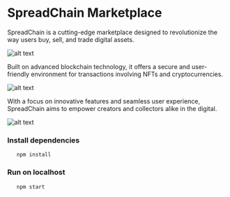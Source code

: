 # SpreadChain Marketplace

SpreadChain is a cutting-edge marketplace designed to revolutionize the way users buy, sell, and trade digital assets. 

![alt text](public/Screenshot_35.png)


Built on advanced blockchain technology, it offers a secure and user-friendly environment for transactions involving NFTs and cryptocurrencies.

![alt text](public/Screenshot_36.png)

With a focus on innovative features and seamless user experience, SpreadChain aims to empower creators and collectors alike in the digital.

![alt text](public/Screenshot_37.png)

### Install dependencies

```
   npm install
```

### Run on localhost

```
   npm start
```